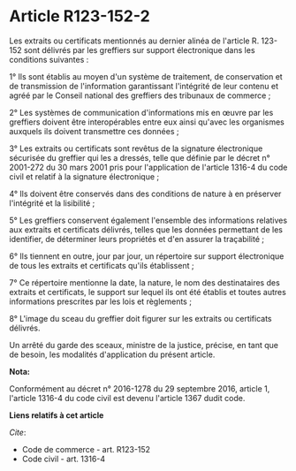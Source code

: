 # Article R123-152-2

Les extraits ou certificats mentionnés au dernier alinéa de l'article R. 123-152 sont délivrés par les greffiers sur support
électronique dans les conditions suivantes : 

1° Ils sont établis au moyen d'un système de traitement, de conservation et de transmission de l'information garantissant
l'intégrité de leur contenu et agréé par le Conseil national des greffiers des tribunaux de commerce ; 

2° Les systèmes de communication d'informations mis en œuvre par les greffiers doivent être interopérables entre eux ainsi
qu'avec les organismes auxquels ils doivent transmettre ces données ; 

3° Les extraits ou certificats sont revêtus de la signature électronique sécurisée du greffier qui les a dressés, telle que
définie par le décret n° 2001-272 du 30 mars 2001 pris pour l'application de l'article 1316-4 du code civil et relatif à la
signature électronique ; 

4° Ils doivent être conservés dans des conditions de nature à en préserver l'intégrité et la lisibilité ; 

5° Les greffiers conservent également l'ensemble des informations relatives aux extraits et certificats délivrés, telles que
les données permettant de les identifier, de déterminer leurs propriétés et d'en assurer la traçabilité ; 

6° Ils tiennent en outre, jour par jour, un répertoire sur support électronique de tous les extraits et certificats qu'ils
établissent ; 

7° Ce répertoire mentionne la date, la nature, le nom des destinataires des extraits et certificats, le support sur lequel
ils ont été établis et toutes autres informations prescrites par les lois et règlements ; 

8° L'image du sceau du greffier doit figurer sur les extraits ou certificats délivrés. 

Un arrêté du garde des sceaux, ministre de la justice, précise, en tant que de besoin, les modalités d'application du présent
article.

**Nota:**

Conformément au décret n° 2016-1278 du 29 septembre 2016, article 1, l'article 1316-4 du code civil est devenu l'article 1367
dudit code.

**Liens relatifs à cet article**

_Cite_:

  - Code de commerce - art. R123-152
  - Code civil - art. 1316-4
